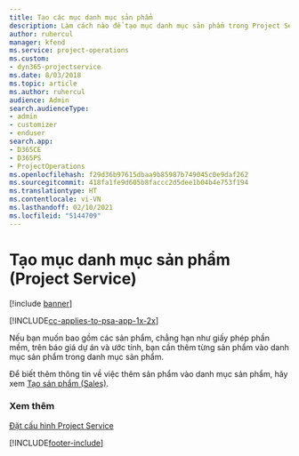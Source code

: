 ```yaml
---
title: Tạo các mục danh mục sản phẩm
description: Làm cách nào để tạo mục danh mục sản phẩm trong Project Service
author: ruhercul
manager: kfend
ms.service: project-operations
ms.custom:
- dyn365-projectservice
ms.date: 8/03/2018
ms.topic: article
ms.author: ruhercul
audience: Admin
search.audienceType:
- admin
- customizer
- enduser
search.app:
- D365CE
- D365PS
- ProjectOperations
ms.openlocfilehash: f29d36b97615dbaa9b85987b749045c0e9daf262
ms.sourcegitcommit: 418fa1fe9d605b8faccc2d5dee1b04b4e753f194
ms.translationtype: HT
ms.contentlocale: vi-VN
ms.lasthandoff: 02/10/2021
ms.locfileid: "5144709"
---
```

# <a name="create-product-catalog-items-project-service"></a>Tạo mục danh mục sản phẩm (Project Service)

[!include [banner](../includes/psa-now-project-operations.md)]

[!INCLUDE[cc-applies-to-psa-app-1x-2x](../includes/cc-applies-to-psa-app-1x-2x.md)]

Nếu bạn muốn bao gồm các sản phẩm, chẳng hạn như giấy phép phần mềm, trên báo giá dự án và ước tính, bạn cần thêm từng sản phẩm vào danh mục sản phẩm trong danh mục sản phẩm.  
  
 Để biết thêm thông tin về việc thêm sản phẩm vào danh mục sản phẩm, hãy xem [Tạo sản phẩm (Sales)](https://docs.microsoft.com/dynamics365/sales-enterprise/create-product-sales).  
  
### <a name="see-also"></a>Xem thêm  
 [Đặt cấu hình Project Service](../psa/configure.md)


[!INCLUDE[footer-include](../includes/footer-banner.md)]